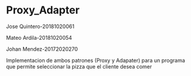 # Proxy_Adapter
Jose Quintero-20181020061

Mateo Ardila-20181020054

Johan Mendez-20172020270

Implementacion de ambos patrones (Proxy y Adapater) para un programa que permite seleccionar la pizza que el cliente desea comer
